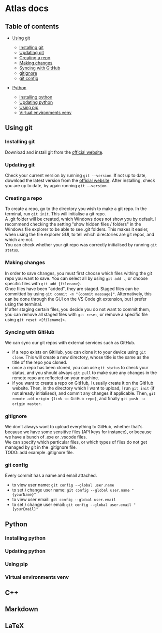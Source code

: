# Atlas docs

## Table of contents

- [Using git](#using-git)
    - [Installing git](#installing-git)
    - [Updating git](#updating-git)
    - [Creating a repo](#updating-git)
    - [Making changes](#making-changes)
    - [Syncing with GitHub](#syncing-with-github)
    - [gitignore](#gitignore)
    - [git config](#git-config)

- [Python](#python)
    - [Installing python](#installing-python)
    - [Updating python](#updating-python)
    - [Using pip](#using-pip)
    - [Virtual environments venv](#virtual-environments-venv)


## Using git

### Installing git
Download and install git from the [official website](https://git-scm.com/downloads/win).

### Updating git
Check your current version by running `git --version`.
If not up to date, download the latest version from the [official website](https://git-scm.com/downloads/win).
After installing, check you are up to date, by again running `git --version`.

### Creating a repo
To create a repo, go to the directory you wish to make a git repo. In the terminal, run `git init`. This will initialise a git repo.  
A .git folder will be created, which Windows does not show you by default. I recommend checking the setting "show hidden files / folders" in the Windows file explorer to be able to see .git folders. This makes it easier, when using the file explorer GUI, to tell which directories are git repos, and which are not.  
You can check whether your git repo was correctly initialised by running `git status`.

### Making changes
In order to save changes, you must first choose which files withing the git repo you want to save. You can select all by using `git add .`, or choose specific files with `git add {filename}`.  
Once files have been "added", they are staged. Staged files can be committed by using `git commit -m "{commit message}"`. Alternatively, this can be done through the GUI on the VS Code git extension, but I prefer using the terminal.  
If after staging certain files, you decide you do not want to commit them, you can remove all staged files with `git reset`, or remove a specific file using `git reset <{filename}>`.

### Syncing with GitHub
We can sync our git repos with external services such as GitHub.
- if a repo exists on GitHub, you can clone it to your device using `git clone`. This will create a new directory, whose title is the same as the title of the repo you cloned.
- once a repo has been cloned, you can use `git status` to check your status, and you should always `git pull` to make sure any changes in the remote repo are reflected on your machine.
- if you want to create a repo on GitHub, I usually create it on the GitHub website. Then, in the directory which I want to upload, I run `git init` (if not already initialised), and commit any changes if applicable. Then, `git remote add origin {link to GitHub repo}`, and finally `git push -u origin master`.

### gitignore
We don't always want to upload everything to GitHub, whether that's because we have some sensitive files (API keys for instance), or because we have a bunch of .exe or .vscode files.  
We can specify which particular files, or which types of files do not get managed by git in the .gitignore file.  
TODO: add example .gitignore file.

### git config
Every commit has a name and email attached.  
- to view user name: `git config --global user.name`
- to set / change user name: `git config --global user.name "{yourName}"`
- to view user email: `git config --global user.email`
- to set / change user email: `git config --global user.email "{yourEmail}"`

## Python

### Installing python

### Updating python

### Using pip

### Virtual environments venv

## C++

## Markdown

## LaTeX

